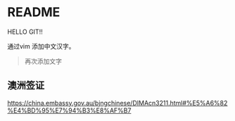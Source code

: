 ﻿# README

HELLO GIT!!


通过vim 添加中文汉字。

> 再次添加文字

## 澳洲签证

https://china.embassy.gov.au/bjngchinese/DIMAcn3211.html#%E5%A6%82%E4%BD%95%E7%94%B3%E8%AF%B7
